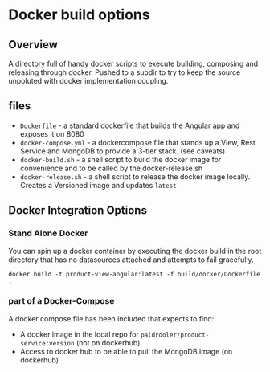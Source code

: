# Docker build options

## Overview

A directory full of handy docker scripts to execute building, composing and releasing through docker.  Pushed to a subdir to try to keep the source unpoluted with docker implementation coupling.

## files

* ```Dockerfile``` - a standard dockerfile that builds the Angular app and exposes it on 8080
* ```docker-compose.yml``` - a dockercompose file that stands up a View, Rest Service and MongoDB to provide a 3-tier stack.  (see caveats)
* ```docker-build.sh``` - a shell script to build the docker image for convenience and to be called by the docker-release.sh
* ```docker-release.sh``` - a shell script to release the docker image locally.  Creates a Versioned image and updates ```latest```

## Docker Integration Options

### Stand Alone Docker

You can spin up a docker container by executing the docker build in the root directory that has no datasources attached and attempts to fail gracefully.

```shell
docker build -t product-view-angular:latest -f build/docker/Dockerfile .
```

### part of a Docker-Compose

A docker compose file has been included that expects to find:

* A docker image in the local repo for ```paldrooler/product-service:version``` (not on dockerhub)
* Access to docker hub to be able to pull the MongoDB image (on dockerhub)
